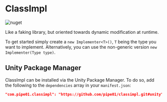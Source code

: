 # ClassImpl
![nuget](https://img.shields.io/nuget/v/ClassImpl.svg)

Like a faking library, but oriented towards dynamic modification at runtime.

To get started simply create a `new Implementer<T>()`, `T` being the type you want to implement. Alternatively, you can use the non-generic version `new Implementer(Type type)`. 

## Unity Package Manager

ClassImpl can be installed via the Unity Package Manager. To do so, add the following to the `dependencies` array in your `manifest.json`:

```json
"com.pipe01.classimpl": "https://github.com/pipe01/classimpl.git#unity"
```
